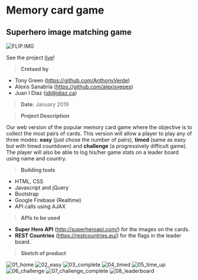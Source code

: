 # Memory card game
## Superhero image matching game ##
![FLIP.IMG](./assets/images/project_logo.png)

See the project [live](https://juanidiaz.github.io/MemoryGame/)!

> **Cretaed by**
- Tony Green (https://github.com/AnthonyVerde)
- Alexis Sanabria (https://github.com/alexisyepes)
- Juan I Diaz (jdi@idiaz.ca)

> **Date:** January 2019


> **Project Description**

Our web version of the popular memory card game where the objective is to collect the most pairs of cards. This version will allow a player to play any of three modes: **easy** (just chose the number of pairs), **timed** (same as easy but with timed countdown) and **challenge** (a progressively difficult game). The player will also be able to log his/her game stats on a leader board using name and country.

>**Building tools**

- HTML, CSS
- Javascript and jQuery
- Bootstrap
- Google Firebase (Realtime)
- API calls using AJAX

> **APIs to be used**

- **Super Hero API** (http://superheroapi.com/) for the images on the cards.
- **REST Countries** (https://restcountries.eu/) for the flags in the leader board.

> **Sketch of product**

![01_home](./assets/images/flip_01.png)
![02_easy](./assets/images/flip_05.png)
![03_complete](./assets/images/flip_07.png)
![04_timed](./assets/images/flip_14.png)
![05_time_up](./assets/images/flip_08.png)
![06_challenge](./assets/images/flip_13.png)
![07_challenge_complete](./assets/images/flip_11.png)
![08_leaderboard](./assets/images/flip_15.png)

